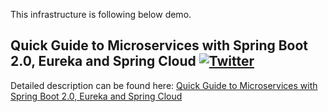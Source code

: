
This infrastructure is following below demo.

## Quick Guide to Microservices with Spring Boot 2.0, Eureka and Spring Cloud  [![Twitter](https://img.shields.io/twitter/follow/piotr_minkowski.svg?style=social&logo=twitter&label=Follow%20Me)](https://twitter.com/piotr_minkowski)

Detailed description can be found here: [Quick Guide to Microservices with Spring Boot 2.0, Eureka and Spring Cloud](https://piotrminkowski.wordpress.com/2018/04/26/quick-guide-to-microservices-with-spring-boot-2-0-eureka-and-spring-cloud/) 
